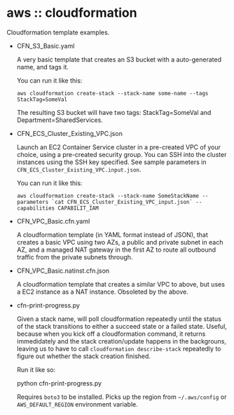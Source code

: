 # aws :: cloudformation

Cloudformation template examples.

- CFN_S3_Basic.yaml

  A very basic template that creates an S3 bucket with a auto-generated name, and tags it.

  You can run it like this:

      aws cloudformation create-stack --stack-name some-name --tags StackTag=SomeVal
  
  The resulting S3 bucket will have two tags: StackTag=SomeVal and Department=SharedServices.

- CFN_ECS_Cluster_Existing_VPC.json

  Launch an EC2 Container Service cluster in a pre-created VPC of your choice,
  using a pre-created security group.  You can SSH into the cluster instances
  using the SSH key specified.  See sample parameters in `CFN_ECS_Cluster_Existing_VPC.input.json`.

  You can run it like this:

      aws cloudformation create-stack --stack-name SomeStackName --parameters `cat CFN_ECS_Cluster_Existing_VPC_input.json` --capabilities CAPABILIT_IAM

- CFN_VPC_Basic.cfn.yaml

  A cloudformation template (in YAML format instead of JSON), that creates a basic VPC using two AZs,
  a public and private subnet in each AZ, and a managed NAT gateway in the first AZ to route all
  outbound traffic from the private subnets through.

- CFN_VPC_Basic.natinst.cfn.json

  A cloudformation template that creates a similar VPC to above, but uses a EC2
  instance as a NAT instance.  Obsoleted by the above.

- cfn-print-progress.py

  Given a stack name, will poll cloudformation repeatedly until the status of
  the stack transitions to either a succeed state or a failed state.  Useful,
  because when you kick off a cloudformation command, it returns immedidately
  and the stack creation/update happens in the backgrouns, leaving us to have
  to call `cloudformation describe-stack` repeatedly to figure out whether the
  stack creation finished.

  Run it like so:

    python cfn-print-progress.py <stack-name>

  Requires `boto3` to be installed.  Picks up the region from `~/.aws/config`
  or `AWS_DEFAULT_REGION` environment variable.
